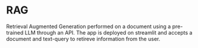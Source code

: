 # RAG
Retrieval Augmented Generation performed on a document using a pre-trained LLM through an API. The app is deployed on streamlit and accepts a document and text-query to retireve information from the user. 
